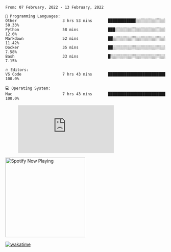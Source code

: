 <!--START_SECTION:waka-->
```text
From: 07 February, 2022 - 13 February, 2022

💬 Programming Languages: 
Other                    3 hrs 53 mins       ████████████░░░░░░░░░░░░░   50.33% 
Python                   58 mins             ███░░░░░░░░░░░░░░░░░░░░░░   12.6% 
Markdown                 52 mins             ██░░░░░░░░░░░░░░░░░░░░░░░   11.42% 
Docker                   35 mins             ██░░░░░░░░░░░░░░░░░░░░░░░   7.58% 
Bash                     33 mins             █░░░░░░░░░░░░░░░░░░░░░░░░   7.15%

🔥 Editors: 
VS Code                  7 hrs 43 mins       █████████████████████████   100.0%

💻 Operating System: 
Mac                      7 hrs 43 mins       █████████████████████████   100.0%

```


<!--END_SECTION:waka-->

<figure><embed src="https://wakatime.com/share/@gregnrobinson/001c6d31-0c95-44f9-b6d7-9fd705354f62.svg"></embed></figure>

[<img src="https://spotify-playing-gregnrobinson.vercel.app/api/spotify/?background_color=transparent&border_color=transparent" alt="Spotify Now Playing" width="250" />](https://open.spotify.com/user/gregnrobinson-ca)

[![wakatime](https://wakatime.com/badge/user/37718f76-572e-4513-b2c5-41c4d93d287a.svg)](https://wakatime.com/@37718f76-572e-4513-b2c5-41c4d93d287a)



